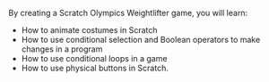 By creating a Scratch Olympics Weightlifter game, you will learn:

- How to animate costumes in Scratch
- How to use conditional selection and Boolean operators to make changes in a program
- How to use conditional loops in a game
- How to use physical buttons in Scratch.

